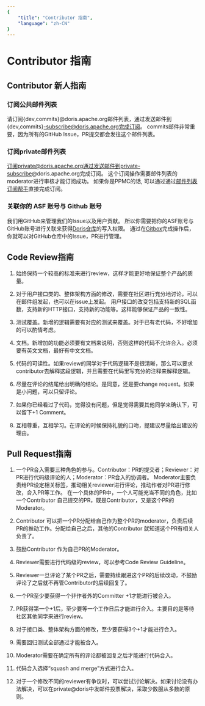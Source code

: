 ```yaml
---
{
    "title": "Contributor 指南",
    "language": "zh-CN"
}
---
```


<!-- 
Licensed to the Apache Software Foundation (ASF) under one
or more contributor license agreements.  See the NOTICE file
distributed with this work for additional information
regarding copyright ownership.  The ASF licenses this file
to you under the Apache License, Version 2.0 (the
"License"); you may not use this file except in compliance
with the License.  You may obtain a copy of the License at

  http://www.apache.org/licenses/LICENSE-2.0

Unless required by applicable law or agreed to in writing,
software distributed under the License is distributed on an
"AS IS" BASIS, WITHOUT WARRANTIES OR CONDITIONS OF ANY
KIND, either express or implied.  See the License for the
specific language governing permissions and limitations
under the License.
-->

# Contributor 指南

## Contributor 新人指南

### 订阅公共邮件列表

请订阅{dev,commits}@doris.apache.org邮件列表，通过发送邮件到{dev,commits}-subscribe@doris.apache.org完成订阅。
commits邮件非常重要，因为所有的GitHub Issue，PR提交都会发往这个邮件列表。

### 订阅private邮件列表

订阅private@doris.apache.org通过发送邮件到private-subscribe@doris.apache.org完成订阅。
这个订阅操作需要邮件列表的moderator进行审核才能订阅成功。
如果你是PPMC的话, 可以通过通过[邮件列表订阅帮手](https://whimsy.apache.org/committers/subscribe)直接完成订阅。

### 关联你的 ASF 账号与 Github 账号

我们用GitHub来管理我们的Issue以及用户贡献。
所以你需要把你的ASF账号与GitHub账号进行关联来获得[Doris仓库](https://github.com/apache/doris)的写入权限。
通过在[Gitbox](https://gitbox.apache.org/setup/)完成操作后，你就可以对GitHub仓库中的Issue，PR进行管理。

## Code Review指南

1. 始终保持一个较高的标准来进行review，这样才能更好地保证整个产品的质量。

2. 对于用户接口类的、整体架构方面的修改，需要在社区进行充分地讨论，可以在邮件组发起，也可以在issue上发起。
用户接口的改变包括支持新的SQL函数，支持新的HTTP接口，支持新的功能等。这样能够保证产品的一致性。

3. 测试覆盖。新增的逻辑需要有对应的测试来覆盖。对于已有老代码，不好增加的可以酌情考虑。

4. 文档。新增加的功能必须要有文档来说明，否则这样的代码不允许合入。必须要有英文文档，最好有中文文档。

5. 代码的可读性。如果review的同学对于代码逻辑不是很清晰，那么可以要求contributor去解释这段逻辑，并且需要在代码里写充分的注释来解释逻辑。

6. 尽量在评论的结尾给出明确的结论。是同意，还是要change request。如果是小问题，可以只留评论。

7. 如果你已经看过了代码，觉得没有问题，但是觉得需要其他同学来确认下，可以留下+1 Comment。

8. 互相尊重，互相学习。在评论的时候保持礼貌的口吻，提建议尽量给出建议的理由。

## Pull Request指南

1. 一个PR合入需要三种角色的参与。Contributor：PR的提交者；Reviewer：对PR进行代码级评论的人；Moderator：PR合入的协调者。
Moderator主要负责给PR设定相关标签，推动相关reviewer进行评论，推动作者对PR进行修改，合入PR等工作。
在一个具体的PR中，一个人可能充当不同的角色，比如一个Contributor 自己提交的PR，既是Contributor，又是这个PR的Moderator。

2. Contributor 可以把一个PR分配给自己作为整个PR的moderator，负责后续PR的推动工作。分配给自己之后，其他的Contributor 就知道这个PR有相关人负责了。

3. 鼓励Contributor 作为自己PR的Moderator。

4. Reviewer需要进行代码级的review，可以参考Code Review Guideline。

5. Reviewer一旦评论了某个PR之后，需要持续跟进这个PR的后续改动，不鼓励评论了之后就不再管Contributor的后续回复了。

6. 一个PR至少要获得一个非作者外的Committer +1才能进行被合入。

7. PR获得第一个+1后，至少要等一个工作日后才能进行合入。主要目的是等待社区其他同学来进行review。

8. 对于接口类、整体架构方面的修改，至少要获得3个+1才能进行合入。

9. 需要回归测试全部通过才能被合入。

10. Moderator需要在确定所有的评论都被回复之后才能进行代码合入。

11. 代码合入选择“squash and merge”方式进行合入。

12. 对于一个修改不同的reviewer有争议时，可以尝试讨论解决。如果讨论没有办法解决，可以在private@doris中发邮件投票解决，采取少数服从多数的原则。

